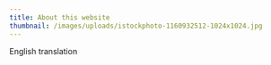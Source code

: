 ```yaml
---
title: About this website
thumbnail: /images/uploads/istockphoto-1160932512-1024x1024.jpg
---
```

English translation